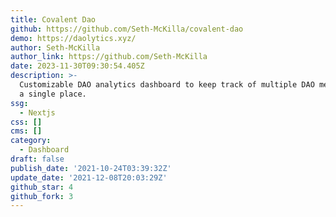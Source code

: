 ```yaml
---
title: Covalent Dao
github: https://github.com/Seth-McKilla/covalent-dao
demo: https://daolytics.xyz/
author: Seth-McKilla
author_link: https://github.com/Seth-McKilla
date: 2023-11-30T09:30:54.405Z
description: >-
  Customizable DAO analytics dashboard to keep track of multiple DAO metrics in
  a single place.
ssg:
  - Nextjs
css: []
cms: []
category:
  - Dashboard
draft: false
publish_date: '2021-10-24T03:39:32Z'
update_date: '2021-12-08T20:03:29Z'
github_star: 4
github_fork: 3
---
```

